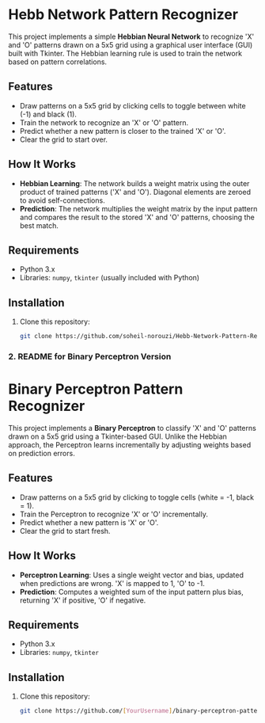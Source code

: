 # Hebb Network Pattern Recognizer

This project implements a simple **Hebbian Neural Network** to recognize 'X' and 'O' patterns drawn on a 5x5 grid using a graphical user interface (GUI) built with Tkinter. The Hebbian learning rule is used to train the network based on pattern correlations.

## Features
- Draw patterns on a 5x5 grid by clicking cells to toggle between white (-1) and black (1).
- Train the network to recognize an 'X' or 'O' pattern.
- Predict whether a new pattern is closer to the trained 'X' or 'O'.
- Clear the grid to start over.

## How It Works
- **Hebbian Learning**: The network builds a weight matrix using the outer product of trained patterns ('X' and 'O'). Diagonal elements are zeroed to avoid self-connections.
- **Prediction**: The network multiplies the weight matrix by the input pattern and compares the result to the stored 'X' and 'O' patterns, choosing the best match.

## Requirements
- Python 3.x
- Libraries: `numpy`, `tkinter` (usually included with Python)

## Installation
1. Clone this repository:
   ```bash
   git clone https://github.com/soheil-norouzi/Hebb-Network-Pattern-Recognizer.git

### 2. README for Binary Perceptron Version

# Binary Perceptron Pattern Recognizer

This project implements a **Binary Perceptron** to classify 'X' and 'O' patterns drawn on a 5x5 grid using a Tkinter-based GUI. Unlike the Hebbian approach, the Perceptron learns incrementally by adjusting weights based on prediction errors.

## Features
- Draw patterns on a 5x5 grid by clicking to toggle cells (white = -1, black = 1).
- Train the Perceptron to recognize 'X' or 'O' incrementally.
- Predict whether a new pattern is 'X' or 'O'.
- Clear the grid to start fresh.

## How It Works
- **Perceptron Learning**: Uses a single weight vector and bias, updated when predictions are wrong. 'X' is mapped to 1, 'O' to -1.
- **Prediction**: Computes a weighted sum of the input pattern plus bias, returning 'X' if positive, 'O' if negative.

## Requirements
- Python 3.x
- Libraries: `numpy`, `tkinter`

## Installation
1. Clone this repository:
   ```bash
   git clone https://github.com/[YourUsername]/binary-perceptron-pattern-recognizer.git
